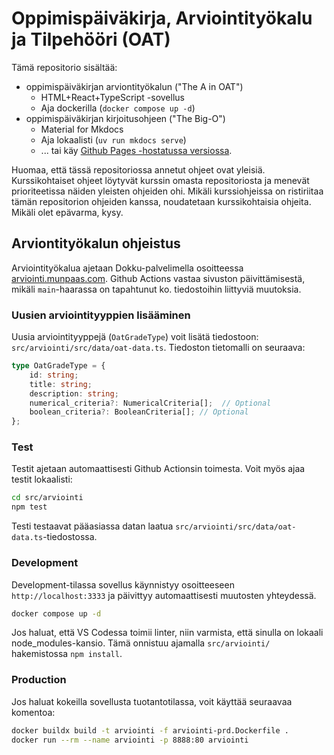 # Oppimispäiväkirja, Arviointityökalu ja Tilpehööri (OAT)

Tämä repositorio sisältää:

* oppimispäiväkirjan arviontityökalun ("The A in OAT")
    * HTML+React+TypeScript -sovellus
    * Aja dockerilla (`docker compose up -d`)
* oppimispäiväkirjan kirjoitusohjeen ("The Big-O")
    * Material for Mkdocs
    * Aja lokaalisti (`uv run mkdocs serve`)
    * ... tai käy [Github Pages -hostatussa versiossa](https://sourander.github.io/oat).
 
Huomaa, että tässä repositoriossa annetut ohjeet ovat yleisiä. Kurssikohtaiset ohjeet löytyvät kurssin omasta repositoriosta ja menevät prioriteetissa näiden yleisten ohjeiden ohi. Mikäli kurssiohjeissa on ristiriitaa tämän repositorion ohjeiden kanssa, noudatetaan kurssikohtaisia ohjeita. Mikäli olet epävarma, kysy.


## Arviontityökalun ohjeistus

Arviointityökalua ajetaan Dokku-palvelimella osoitteessa [arviointi.munpaas.com](https://arviointi.munpaas.com). Github Actions vastaa sivuston päivittämisestä, mikäli `main`-haarassa on tapahtunut ko. tiedostoihin liittyviä muutoksia.

### Uusien arviointityyppien lisääminen

Uusia arviointityyppejä (`OatGradeType`) voit lisätä tiedostoon: `src/arviointi/src/data/oat-data.ts`. Tiedoston tietomalli on seuraava:

```typescript
type OatGradeType = {
    id: string;
    title: string;
    description: string;
    numerical_criteria?: NumericalCriteria[];  // Optional
    boolean_criteria?: BooleanCriteria[]; // Optional
};
```

### Test

Testit ajetaan automaattisesti Github Actionsin toimesta. Voit myös ajaa testit lokaalisti:

```bash
cd src/arviointi
npm test
```

Testi testaavat pääasiassa datan laatua `src/arviointi/src/data/oat-data.ts`-tiedostossa.

### Development

Development-tilassa sovellus käynnistyy osoitteeseen `http://localhost:3333` ja päivittyy automaattisesti muutosten yhteydessä.

```bash
docker compose up -d
```

Jos haluat, että VS Codessa toimii linter, niin varmista, että sinulla on lokaali node_modules-kansio. Tämä onnistuu ajamalla `src/arviointi/` hakemistossa `npm install`.

### Production

Jos haluat kokeilla sovellusta tuotantotilassa, voit käyttää seuraavaa komentoa:

```bash
docker buildx build -t arviointi -f arviointi-prd.Dockerfile .
docker run --rm --name arviointi -p 8888:80 arviointi
```
